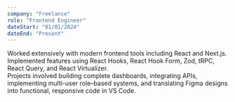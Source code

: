 ```yaml
---
company: "Freelance"
role: "Frontend Engineer"
dateStart: "01/01/2024"
dateEnd: "Present"
---
```


Worked extensively with modern frontend tools including React and Next.js.  
Implemented features using React Hooks, React Hook Form, Zod, tRPC, React Query, and React Virtualizer.  
Projects involved building complete dashboards, integrating APIs, implementing multi-user role–based systems, and translating Figma designs into functional, responsive code in VS Code.

